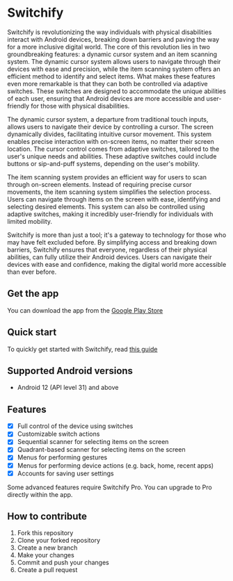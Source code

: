 # Switchify
Switchify is revolutionizing the way individuals with physical disabilities interact with Android devices, breaking down barriers and paving the way for a more inclusive digital world. The core of this revolution lies in two groundbreaking features: a dynamic cursor system and an item scanning system. The dynamic cursor system allows users to navigate through their devices with ease and precision, while the item scanning system offers an efficient method to identify and select items. What makes these features even more remarkable is that they can both be controlled via adaptive switches. These switches are designed to accommodate the unique abilities of each user, ensuring that Android devices are more accessible and user-friendly for those with physical disabilities.

The dynamic cursor system, a departure from traditional touch inputs, allows users to navigate their device by controlling a cursor. The screen dynamically divides, facilitating intuitive cursor movement. This system enables precise interaction with on-screen items, no matter their screen location. The cursor control comes from adaptive switches, tailored to the user's unique needs and abilities. These adaptive switches could include buttons or sip-and-puff systems, depending on the user's mobility.

The item scanning system provides an efficient way for users to scan through on-screen elements. Instead of requiring precise cursor movements, the item scanning system simplifies the selection process. Users can navigate through items on the screen with ease, identifying and selecting desired elements. This system can also be controlled using adaptive switches, making it incredibly user-friendly for individuals with limited mobility.

Switchify is more than just a tool; it's a gateway to technology for those who may have felt excluded before. By simplifying access and breaking down barriers, Switchify ensures that everyone, regardless of their physical abilities, can fully utilize their Android devices. Users can navigate their devices with ease and confidence, making the digital world more accessible than ever before.



## Get the app
You can download the app from the [Google Play Store](https://play.google.com/store/apps/details?id=com.enaboapps.switchify)

## Quick start
To quickly get started with Switchify, read [this guide](https://remarkable-seahorse-584.notion.site/Switchify-Quick-Start-6c2cd04d12074fd6a5c07b69da3f14a6?v=0cdb6aa3368442c8bd6a7fff32225a39)

## Supported Android versions
- Android 12 (API level 31) and above

## Features
- [x] Full control of the device using switches
- [x] Customizable switch actions
- [x] Sequential scanner for selecting items on the screen
- [x] Quadrant-based scanner for selecting items on the screen
- [x] Menus for performing gestures
- [x] Menus for performing device actions (e.g. back, home, recent apps)
- [x] Accounts for saving user settings

Some advanced features require Switchify Pro. You can upgrade to Pro directly within the app.

## How to contribute
1. Fork this repository
2. Clone your forked repository
3. Create a new branch
4. Make your changes
5. Commit and push your changes
6. Create a pull request